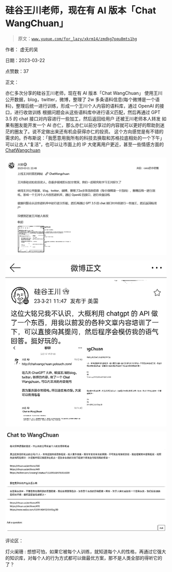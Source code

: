 # 硅谷王川老师，现在有 AI 版本「Chat WangChuan」

> 原文：[`www.yuque.com/for_lazy/xkrm14/zmdkg7pqu8mts1hg`](https://www.yuque.com/for_lazy/xkrm14/zmdkg7pqu8mts1hg)

作者： 虚无的吴

日期：2023-03-22

点赞数：37

正文：

亦仁多次分享的硅谷王川老师，现在有 AI 版本「Chat WangChuan」 使用王川公开数据，blog，twitter，微博，整理了 2w 多条语料信息(每个微博是一个语料)，整理后统一进行训练，形成一个王川个人内容的语料库，通过 OpenAI 的接口，进行收敛训练 根据问题会从这些语料库中进行语义匹配，然后再通过 GPT 3.5 的 chat 接口对内容进行一些加工，然后返回给用户 还被王川老师本人转发 如果有圈友能开发一个 AI 亦仁，那么亦仁以前分享过的内容就可以更好的帮助到迷茫的圈友了。说不定做出来还有机会获得亦仁的投资。 这个方向感觉是有不错的需求的。乔布斯说：「我愿意用我所有的科技去换取和苏格拉底相处的一个下午」 可以让古人“复活”，也可以让市面上的 IP 大佬离用户更近，甚至一些情感方面的[ChatWangchuan](http://chatwangchuan.yotouch.com/)

![](img/94bedefff51470e2b5a85be7bcb9f1a2.png)

![](img/9fceb9cc60e5fc3ced15d815cc109963.png)

![](img/0174f5f22e2730e660fbfc04d6399b3e.png)

评论区：

灯火阑珊 : 想想可怕，如果它被每个人训练，就知道每个人的性格，再通过它强大的知识库，对每个人的行为方式都可以做最优方案，那不是人类全部的得听它的了？

